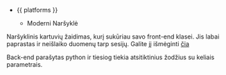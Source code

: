 <ul class="platforms collapsible">
	<li>
		<div class="collapsible-header"><i class="fas fa-laptop-code"></i>{{ platforms }}<i class="fas fa-caret-down"></i></div>
		<div class="collapsible-body">
			<ul>
				<li><i class="fab fa-chrome"></i>Moderni Naršyklė</li>
			</ul>
		</div>
	</li>
</ul>

Naršyklinis kartuvių žaidimas, kurį sukūriau savo front-end klasei.
Jis labai paprastas ir neišlaiko duomenų tarp sesijų.
Galite jį išmėginti [čia](/hangman/)

Back-end parašytas python ir tiesiog tiekia atsitiktinius žodžius su keliais parametrais.
